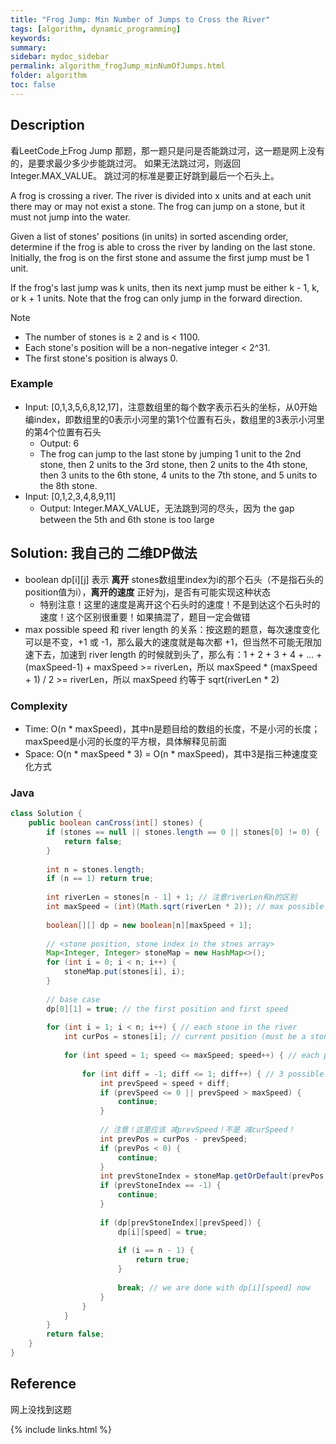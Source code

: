 ```yaml
---
title: "Frog Jump: Min Number of Jumps to Cross the River"
tags: [algorithm, dynamic_programming]
keywords:
summary:
sidebar: mydoc_sidebar
permalink: algorithm_frogJump_minNumOfJumps.html
folder: algorithm
toc: false
---
```


## Description
看LeetCode上Frog Jump 那题，那一题只是问是否能跳过河，这一题是网上没有的，是要求最少多少步能跳过河。
如果无法跳过河，则返回 Integer.MAX_VALUE。
跳过河的标准是要正好跳到最后一个石头上。

A frog is crossing a river. The river is divided into x units and at each unit there may or may not exist a stone. 
The frog can jump on a stone, but it must not jump into the water.

Given a list of stones' positions (in units) in sorted ascending order, 
determine if the frog is able to cross the river by landing on the last stone. 
Initially, the frog is on the first stone and assume the first jump must be 1 unit.

If the frog's last jump was k units, then its next jump must be either k - 1, k, or k + 1 units. 
Note that the frog can only jump in the forward direction.

Note
* The number of stones is ≥ 2 and is < 1100.
* Each stone's position will be a non-negative integer < 2^31.
* The first stone's position is always 0.

### Example
* Input: [0,1,3,5,6,8,12,17]，注意数组里的每个数字表示石头的坐标，从0开始编index，即数组里的0表示小河里的第1个位置有石头，数组里的3表示小河里的第4个位置有石头
  * Output: 6
  * The frog can jump to the last stone by jumping 1 unit to the 2nd stone, then 2 units to the 3rd stone, then 2 units to the 4th stone, then 3 units to the 6th stone, 4 units to the 7th stone, and 5 units to the 8th stone.
* Input: [0,1,2,3,4,8,9,11]
  * Output: Integer.MAX_VALUE，无法跳到河的尽头，因为 the gap between the 5th and 6th stone is too large

## Solution: 我自己的 二维DP做法
* boolean dp[i][j] 表示 **离开** stones数组里index为i的那个石头（不是指石头的position值为i），**离开的速度** 正好为j，是否有可能实现这种状态
  * 特别注意！这里的速度是离开这个石头时的速度！不是到达这个石头时的速度！这个区别很重要！如果搞混了，题目一定会做错
* max possible speed 和 river length 的关系：按这题的题意，每次速度变化可以是不变，+1 或 -1，那么最大的速度就是每次都 +1，但当然不可能无限加速下去，加速到 river length 的时候就到头了，那么有：1 + 2 + 3 + 4 + ... + (maxSpeed-1) + maxSpeed >= riverLen，所以 maxSpeed * (maxSpeed + 1) / 2 >= riverLen，所以 maxSpeed 约等于 sqrt(riverLen * 2)

### Complexity
* Time: O(n * maxSpeed)，其中n是题目给的数组的长度，不是小河的长度；maxSpeed是小河的长度的平方根，具体解释见前面
* Space: O(n * maxSpeed * 3) = O(n * maxSpeed)，其中3是指三种速度变化方式

### Java
```java
class Solution {
    public boolean canCross(int[] stones) {
        if (stones == null || stones.length == 0 || stones[0] != 0) {
            return false;
        }
        
        int n = stones.length;
        if (n == 1) return true;
        
        int riverLen = stones[n - 1] + 1; // 注意riverLen和n的区别
        int maxSpeed = (int)(Math.sqrt(riverLen * 2)); // max possible speed
        
        boolean[][] dp = new boolean[n][maxSpeed + 1];
        
        // <stone position, stone index in the stnes array>
        Map<Integer, Integer> stoneMap = new HashMap<>();
        for (int i = 0; i < n; i++) {
            stoneMap.put(stones[i], i);
        }
        
        // base case
        dp[0][1] = true; // the first position and first speed
        
        for (int i = 1; i < n; i++) { // each stone in the river
            int curPos = stones[i]; // current position (must be a stone)
            
            for (int speed = 1; speed <= maxSpeed; speed++) { // each possible speed
                
                for (int diff = -1; diff <= 1; diff++) { // 3 possible prev speeds
                    int prevSpeed = speed + diff;
                    if (prevSpeed <= 0 || prevSpeed > maxSpeed) {
                        continue;
                    }
                    
                    // 注意！这里应该 减prevSpeed！不是 减curSpeed！
                    int prevPos = curPos - prevSpeed; 
                    if (prevPos < 0) {
                        continue;
                    }
                    int prevStoneIndex = stoneMap.getOrDefault(prevPos, -1);
                    if (prevStoneIndex == -1) {
                        continue;
                    }
                    
                    if (dp[prevStoneIndex][prevSpeed]) {
                        dp[i][speed] = true;
                        
                        if (i == n - 1) {
                            return true;
                        }
                        
                        break; // we are done with dp[i][speed] now
                    }
                }
            }
        }
        return false;
    }
}
```

## Reference
网上没找到这题

{% include links.html %}
